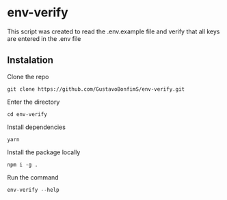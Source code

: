 # env-verify

This script was created to read the .env.example file and verify that all keys are entered in the .env file


## Instalation

Clone the repo

```
git clone https://github.com/GustavoBonfimS/env-verify.git
```

Enter the directory
```
cd env-verify
```

Install dependencies
```
yarn
```

Install the package locally
```
npm i -g .
```

Run the command

```
env-verify --help
```


